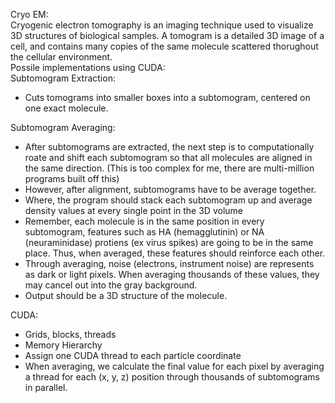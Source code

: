 Cryo EM:  
Cryogenic electron tomography is an imaging technique used to visualize 3D structures of biological samples. A tomogram is a detailed 3D image of a cell, and contains many copies of the same molecule scattered thorughout the cellular environment.  
Possile implementations using CUDA:  
Subtomogram Extraction:  
- Cuts tomograms into smaller boxes into a subtomogram, centered on one exact molecule.

Subtomogram Averaging:
- After subtomograms are extracted, the next step is to computationally roate and shift each subtomogram so that all molecules are aligned in the same direction. (This is too complex for me, there are multi-million programs built off this)
- However, after alignment, subtomograms have to be average together.
- Where, the program should stack each subtomogram up and average density values at every single point in the 3D volume
- Remember, each molecule is in the same position in every subtomogram, features such as HA (hemagglutinin) or NA (neuraminidase) protiens (ex virus spikes) are going to be in the same place. Thus, when averaged, these features should reinforce each other.
- Through averaging, noise (electrons, instrument noise) are represents as dark or light pixels. When averaging thousands of these values, they may cancel out into the gray background.
- Output should be a 3D structure of the molecule. 

CUDA:
- Grids, blocks, threads
- Memory Hierarchy
- Assign one CUDA thread to each particle coordinate
- When averaging, we calculate the final value for each pixel by averaging a thread for each (x, y, z) position through thousands of subtomograms in parallel. 
